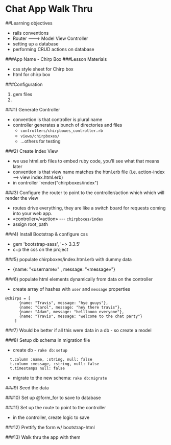 # Chat App Walk Thru
##Learning objectives
  - rails conventions
  - Router ---> Model View Controller
  - setting up a database 
  - performing CRUD actions on database


###App Name - Chirp Box
###Lesson Materials
- css style sheet for Chirp box
- html for chirp box

###Configuration
1) gem files
2) 

###1) Generate Controller
- convention is that controller is plural name
- controller generates a bunch of directories and files
  - `controllers/chirpboxes_controller.rb`
  - `views/chirpboxes/` 
  - ...others for testing

###2) Create Index View
- we use html.erb files to embed ruby code, you'll see what that means later
- convention is that view name matches the html.erb file (i.e. action-index  --> view index.html.erb)
- in controller `render("chirpboxes/index")

###3) Configure the router to point to the controller/action which which will render the view
- routes drive everything, they are like a switch board for requests coming into your web app.
- «controller»/«action» --- `chirpboxes/index`
- assign root_path

###4) Install Bootstrap & configure css
- gem 'bootstrap-sass', '~> 3.3.5'
- c+p the css on the project

###5) populate chirpboxes/index.html.erb with dummy data
- {name: "«username»" , message: "«message»"} 

###6) populate html elements dynamically from data on the controller
 - create array of hashes with `user` and `message` properties 

```
@chirps = [
      {name: "Travis", message: "hye guuys"},
      {name: "Carol", message: "hey there travis"},
      {name: "Adam", message: "hellloooo everyone"},
      {name: "Travis", message: "welcome to the chat party"}
    ]
```

###7) Would be better if all this were data in a db - so create a model

###8) Setup db schema in migration file
- create db - `rake db:setup`
```
  t.column :name, :string, null: false
  t.column :message, :string, null: false
  t.timestamps null: false
```
- migrate to the new schema: `rake db:migrate`

###9) Seed the data


###10) Set up @form_for to save to database

###11) Set up the route to point to the controller
 - in the controller, create logic to save

###12) Prettify the form w/ bootstrap-html

###13) Walk thru the app with them


